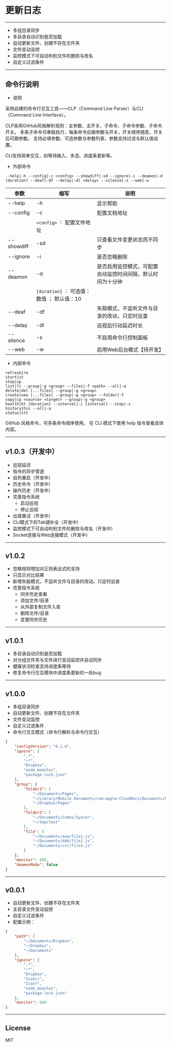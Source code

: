 更新日志
====

----

-	多组目录同步
-	多目录自动识别是否加载
-	自动更新文件、创建不存在文件夹
-	文件变动监控
-	监控模式下可自动判别文件的删除与改名
-	自定义过滤条件

----

命令行说明
----

- 说明

采用自建的命令行交互工具——CLP（Command Line Parser）与CLI（Command Line Interface）。

CLP采用GitHub风格解析规则：主参数、主开关、子命令、子命令参数、子命令开关。
多条子命令可串联执行，每条命令后跟参数与开关，开关顺序随意，开关后可跟参数。
支持必填参数、可选参数与参数列表，参数支持过滤与默认值设置。

CLI支持简单交互，如等待输入、多选、进度条更新等。

- 外部命令

`--help|-h --config|-c <config> --showdiff|-sd --ignore|-i --deamon|-d [duration] --deaf|-df --delay|-dl <delay> --silence|-s --web|-w`

参数|缩写|说明
-|-|-
--help | -h | 显示帮助
--config | -c | 配置文档地址
||`<config>` ： 配置文件地址
--showdiff | -sd | 只查看文件变更状态而不同步
--ignore | -i | 是否忽略删除
--deamon | -d | 是否启用监控模式，可配置自动监控时间间隔，默认时间为十分钟
||`[duration]` ： 可选值：数值 ； 默认值：10
--deaf | -df | 失聪模式，不监听文件与目录的改动，只定时巡查
--delay | -dl | 巡视后行动延迟时长
--silence | -s | 不启用命令行控制面板
--web | -w | 启用Web后台模式【待开发】

- 内部命令

```
refresh|re
start|st
stop|sp
list|lt --group|-g <group> --files|-f <path> --all|-a
delete|del [...files] --group|-g <group>
create|new [...files] --group|-g <group> --folder|-f
copy|cp <source> <target> --group|-g <group>
health|ht [duration] --interval|-i [interval] --stop|-s
history|his --all|-a
status|stt
```

GitHub 风格命令，可多条命令顺序使用。
在 CLI 模式下使用 help 指令查看具体内容。

----

v1.0.3（开发中）
----

-	巡视延迟
-	指令的异步管道
-	自热重启（开发中）
-	历史命令（开发中）
-	操作历史（开发中）
-	完善指令系统
	-	启动巡视
	-	停止巡视
-	出错重试（开发中）
-	CLI模式下的Tab键补全（开发中）
-	监控模式下可自动判别文件的删除与改名（开发中）
-	Socket连接与Web连接模式（开发中）

----

v1.0.2
----

-	忽略规则增加对正则表达式的支持
-	只显示对比结果
-	新增失聪模式，不监听文件与目录的改动，只定时巡查
-	完善指令系统
	-	同步历史查看
	-	添加文件/目录
	-	从外部复制文件入库
	-	删除文件/目录
	-	变更同步历史

----

v1.0.1
----

-	多目录自动识别是否加载
-	对分组文件夹与文件进行变动监控并自动同步
-	健康状况检查支持进度条等待
-	修复命令行交互模块中进度条更新的一处bug

----

v1.0.0
----

-	多组目录同步
-	自动更新文件、创建不存在文件夹
-	文件变动监控
-	自定义过滤条件
-	命令行交互模式（命令行解析与命令行交互）

```json
{
	"configVersion": "0.1.0",
	"ignore": [
		".*",
		"~*",
		"Dropbox",
		"node_modules",
		"package-lock.json"
	],
	"group": {
		"folder1": [
			"~/Documents/Pages",
			"~/Library/Mobile Documents/com~apple~CloudDocs/Documents/Pages",
			"~/Dropbox/Pages"
		],
		"folder2": [
			"~/Documents/Codes/Syncer",
			"~/tmp/test"
		],
		"file": [
			"~/Documents/aaa/file1.js",
			"~/Documents/bbb/file2.js",
			"~/Documents/ccc/file3.js"
		]
	},
	"monitor": 600,
	"deamonMode": false
}
```

----

v0.0.1
----

-	自动更新文件、创建不存在文件夹
-	主目录文件变动监控
-	自定义过滤条件
-	配置示例：

```json
{
	"path": [
		"~/Documents/Dropbox",
		"~/Dropbox",
		"~/Documents"
	],
	"ignore": [
		".*",
		"~*",
		"Dropbox",
		"Icon\r",
		"Icon?",
		"node_modules",
		"package-lock.json"
	],
	"monitor": 600
}
```

----

License
----
MIT